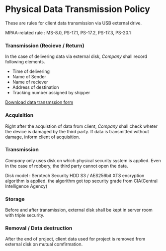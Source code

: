 # Physical Data Transmission Policy
These are rules for client data transmission via USB external drive.

MPAA-related rule : MS-8.0, PS-17.1, PS-17.2, PS-17.3, PS-20.1

### Transmission (Recieve / Return)
In the case of delivering data via external disk, *Company* shall record following elements.

- Time of delivering
- Name of Sender
- Name of reciever
- Address of destination
- Tracking number assigned by shipper

[Download data transmssion form](../pdf/data_transfer_information.pdf)

### Acquisition

Right after the acquistion of data from client, *Company* shall check wheter the device is damaged by the third party.
If data is transmitted without damage, inform client of acquisition.

### Transmission

*Company* only uses disk on which physical security system is applied.
Even in the case of robbery, the third party cannot open the data.

Disk model : Serotech Security HDD S3 / AES256bit XTS encryption algorithm is applied. the algorithm got top security grade from CIA(Central Intelligence Agency)

### Storage
Before and after transmission, external disk shall be kept in server room with triple security. 

### Removal / Data destruction
After the end of project, client data used for project is removed from external disk on mutual comfirmation.
